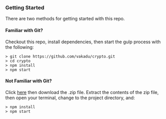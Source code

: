 ### Getting Started

There are two methods for getting started with this repo.

#### Familiar with Git?
Checkout this repo, install dependencies, then start the gulp process with the following:

```
> git clone https://github.com/vakadu/crypto.git
> cd crypto
> npm install
> npm start
```

#### Not Familiar with Git?
Click [here](https://github.com/vakadu/crypto.git) then download the .zip file.  Extract the contents of the zip file, then open your terminal, change to the project directory, and:

```
> npm install
> npm start
```
